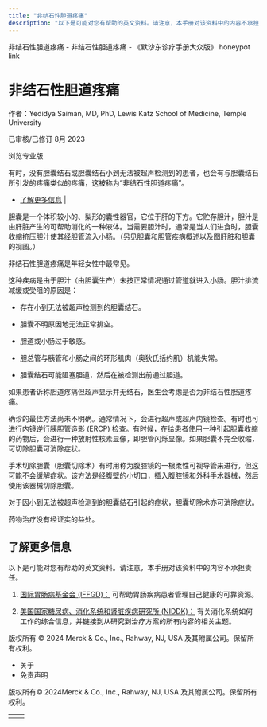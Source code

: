 ```yaml
---
title: "非结石性胆道疼痛"
description: "以下是可能对您有帮助的英文资料。请注意，本手册对该资料中的内容不承担责任。"
---
```


﻿非结石性胆道疼痛 \- 非结石性胆道疼痛 \- 《默沙东诊疗手册大众版》 honeypot link

# 非结石性胆道疼痛

作者：Yedidya Saiman, MD, PhD, Lewis Katz School of Medicine, Temple University

已审核/已修订 8月 2023

浏览专业版

有时，没有胆囊结石或胆囊结石小到无法被超声检测到的患者，也会有与胆囊结石所引发的疼痛类似的疼痛，这被称为“非结石性胆道疼痛”。

- [了解更多信息](#了解更多信息_v55621170_zh) \|

胆囊是一个体积较小的、梨形的囊性器官，它位于肝的下方。它贮存胆汁，胆汁是由肝脏产生的可帮助消化的一种液体。当需要胆汁时，通常是当人们进食时，胆囊收缩挤压胆汁使其经胆管流入小肠。（另见胆囊和胆管疾病概述以及图肝脏和胆囊的视图。）

非结石性胆道疼痛是年轻女性中最常见。

这种疾病是由于胆汁（由胆囊生产）未按正常情况通过管道就进入小肠。胆汁排流减缓或受阻的原因是：

- 存在小到无法被超声检测到的胆囊结石。

- 胆囊不明原因地无法正常排空。

- 胆道或小肠过于敏感。

- 胆总管与胰管和小肠之间的环形肌肉（奥狄氏括约肌）机能失常。

- 胆囊结石可能阻塞胆道，然后在被检测出前通过胆道。


如果患者诉称胆道疼痛但超声显示并无结石，医生会考虑是否为非结石性胆道疼痛。

确诊的最佳方法尚未不明确。通常情况下，会进行超声或超声内镜检查。有时也可进行内镜逆行胰胆管造影 (ERCP) 检查。有时候，在给患者使用一种引起胆囊收缩的药物后，会进行一种放射性核素显像，即胆管闪烁显像。如果胆囊不完全收缩，可切除胆囊可消除症状。

手术切除胆囊（胆囊切除术）有时用称为腹腔镜的一根柔性可视导管来进行，但这可能不会缓解症状。该方法是经腹壁的小切口，插入腹腔镜和外科手术器械，然后使用该器械切除胆囊。

对于因小到无法被超声检测到的胆囊结石引起的症状，胆囊切除术亦可消除症状。

药物治疗没有经证实的益处。

## 了解更多信息

以下是可能对您有帮助的英文资料。请注意，本手册对该资料中的内容不承担责任。

1. [国际胃肠病基金会 (IFFGD)：](http://www.iffgd.org/) 可帮助胃肠疾病患者管理自己健康的可靠资源。

2. [美国国家糖尿病、消化系统和肾脏疾病研究所 (NIDDK)：](https://www.niddk.nih.gov/) 有关消化系统如何工作的综合信息，并链接到从研究到治疗方案的所有内容的相关主题。




版权所有 © 2024
Merck & Co., Inc., Rahway, NJ, USA 及其附属公司。保留所有权利。

- 关于
- 免责声明

版权所有© 2024Merck & Co., Inc., Rahway, NJ, USA 及其附属公司。保留所有权利。

|     |     |
| --- | --- |
|  |  |